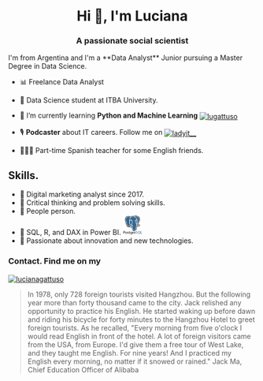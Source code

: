 <h1 align="center">Hi 👋, I'm Luciana</h1>
<h3 align="center">A passionate social scientist</h3>
I'm from Argentina and I'm a **Data Analyst** Junior pursuing a Master Degree in Data Science.

* 📊 Freelance Data Analyst
* 🌱 Data Science student at ITBA University. 
* 🧩 I’m currently learning **Python and Machine Learning** <a href="https://kaggle.com/lugattuso" target="blank"><img align="center" src="https://raw.githubusercontent.com/rahuldkjain/github-profile-readme-generator/master/src/images/icons/Social/kaggle.svg" alt="lugattuso" height="30" width="40" /></a>

* 🎙️ **Podcaster** about IT careers. Follow me on <a href="https://instagram.com/ladyit__" target="blank"><img align="center" src="https://raw.githubusercontent.com/rahuldkjain/github-profile-readme-generator/master/src/images/icons/Social/instagram.svg" alt="ladyit__" height="30" width="40" /></a>
* 👩🏻‍🏫 Part-time Spanish teacher for some English friends. 

## Skills.
* 🚀 Digital marketing analyst since 2017.
* 💬 Critical thinking and problem solving skills.
* 👯 People person.
* 🎯 SQL, R, and DAX in Power BI. <a href="https://www.postgresql.org" target="_blank" rel="noreferrer"> <img src="https://raw.githubusercontent.com/devicons/devicon/master/icons/postgresql/postgresql-original-wordmark.svg" alt="postgresql" width="40" height="40"/> </a> 
* 🤖 Passionate about innovation and new technologies. 

<h3 align="left">Contact. Find me on my</h3>
<p align="left">
<a href="https://linkedin.com/in/lucianagattuso" target="blank"><img align="center" src="https://raw.githubusercontent.com/rahuldkjain/github-profile-readme-generator/master/src/images/icons/Social/linked-in-alt.svg" alt="lucianagattuso" height="30" width="40" /></a>

</p>


> In 1978, only 728 foreign tourists visited Hangzhou. But the following year more than forty thousand came to the city. Jack relished any opportunity to practice his English. He started waking up before dawn and riding his bicycle for forty minutes to the Hangzhou Hotel to greet foreign tourists. As he recalled, "Every morning from five o'clock I would read English in front of the hotel. A lot of foreign visitors came from the USA, from Europe. I'd give them a free tour of West Lake, and they taught me English. For nine years! And I practiced my English every morning, no matter if it snowed or rained." Jack Ma, Chief Education Officer of Alibaba
